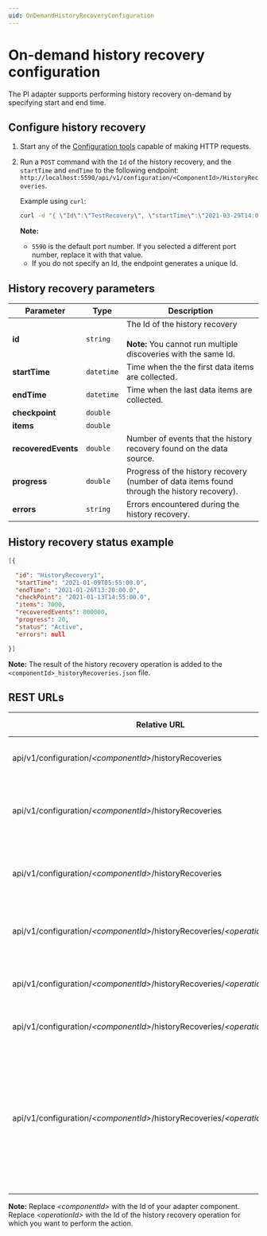 ```yaml
---
uid: OnDemandHistoryRecoveryConfiguration
---
```


# On-demand history recovery configuration

The PI adapter supports performing history recovery on-demand by specifying start and end time.

## Configure history recovery

1. Start any of the [Configuration tools](xref:ConfigurationTools) capable of making HTTP requests.
2. Run a `POST` command with the `Id` of the history recovery, and the `startTime` and `endTime` to the following endpoint: `http://localhost:5590/api/v1/configuration/<ComponentId>/HistoryRecoveries`.

    Example using `curl`:

    ```bash
    curl -d "{ \"Id\":\"TestRecovery\", \"startTime\":\"2021-03-29T14:00:30Z\", \"endTime\":\"2021-03-29T15:00:15Z\"  }" -X PUT "http://localhost:5590/api/v1/configuration/<ComponentId>/HistoryRecoveries"
    ```

    **Note:**

    - `5590` is the default port number. If you selected a different port number, replace it with that value.
    - If you do not specify an Id, the endpoint generates a unique Id.

## History recovery parameters

Parameter | Type| Description
---------|----------|---------
 **id** | `string` | The Id of the history recovery<br><br> **Note:** You cannot run multiple discoveries with the same Id.
 **startTime** | `datetime` | Time when the the first data items are collected.
 **endTime** | `datetime`| Time when the last data items are collected.
| **checkpoint** | `double` | <!--Add description here -->
| **items** | `double` | <!--Add description here -->
| **recoveredEvents** | `double` | Number of events that the history recovery found on the data source.
| **progress** | `double` | Progress of the history recovery (number of data items found through the history recovery).
| **errors** | `string` | Errors encountered during the history recovery.

## History recovery status example

```json
[{ 

  "id": "HistoryRecovery1", 
  "startTime": "2021-01-09T05:55:00.0", 
  "endTime": "2021-01-26T13:20:00.0", 
  "checkPoint": "2021-01-13T14:55:00.0", 
  "items": 7000, 
  "recoveredEvents": 800000, 
  "progress": 20, 
  "status": "Active", 
  "errors": null 

}] 
```

**Note:** The result of the history recovery operation is added to the `<componentId>_historyRecoveries.json` file.

## REST URLs

| Relative URL                                   | HTTP verb | Action |
|------------------------------------------------|-----------|--------|
| api/v1/configuration/_\<componentId>_/historyRecoveries | GET       | Returns all history recoveries statuses
| api/v1/configuration/_\<componentId>_/historyRecoveries | POST       | Initiates a new history recovery, returns the id of the operation
| api/v1/configuration/_\<componentId>_/historyRecoveries | DELETE      | Cancels all active history recovery operations and removes states
| api/v1/configuration/_\<componentId>_/historyRecoveries/_\<operationId>_ |  GET    | Gets the status of an individual history recovery
| api/v1/configuration/_\<componentId>_/historyRecoveries/_\<operationId>_ | DELETE       | Cancels history recovery and removes the state |
| api/v1/configuration/_\<componentId>_/historyRecoveries/_\<operationId>_/cancel | POST | Cancels history recovery|
| api/v1/configuration/_\<componentId>_/historyRecoveries/_\<operationId>_/resume | POST | Resumes canceled or failed history recovery operation (`202`) from the checkpoint<br><br>**Note:** If the `<operationId>` is not found, a 404 HTTP error message will be returned  | 

**Note:** Replace _\<componentId>_ with the Id of your adapter component. Replace _\<operationId>_ with the Id of the history recovery operation for which you want to perform the action.
